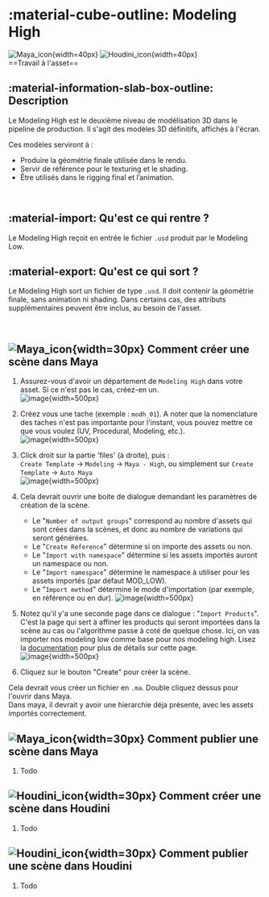 # :material-cube-outline: Modeling High

![Maya_icon](../assets/icons/maya.png){width=40px}
![Houdini_icon](../assets/icons/houdini.png){width=40px}
<br>
==Travail à l'asset==

## :material-information-slab-box-outline: Description

Le Modeling High est le deuxième niveau de modélisation 3D dans le pipeline de production.
Il s'agit des modèles 3D définitifs, affichés à l'écran.

Ces modèles serviront à :

- Produire la géométrie finale utilisée dans le rendu.
- Servir de référence pour le texturing et le shading.
- Être utilisés dans le rigging final et l’animation.

<br>

## :material-import: Qu'est ce qui rentre ?

Le Modeling High reçoit en entrée le fichier `.usd` produit par le Modeling Low.

## :material-export: Qu'est ce qui sort ?

Le Modeling High sort un fichier de type `.usd`. Il doit contenir la géométrie finale, sans animation ni shading. Dans certains cas, des attributs supplémentaires peuvent être inclus, au besoin de l'asset.

<br>


## ![Maya_icon](../assets/icons/maya.png){width=30px} Comment créer une scène dans Maya


1. Assurez-vous d'avoir un département de `Modeling High` dans votre asset. Si ce n'est pas le cas, créez-en un.<br>
![image](../assets/screen_modeling_high/00.png){width=500px}

2. Créez vous une tache (exemple : `modh_01`). A noter que la nomenclature des taches n'est pas importante pour l'instant, vous pouvez mettre ce que vous voulez (UV, Procedural, Modeling, etc.).<br>
![image](../assets/screen_modeling_high/01.png){width=500px}

3. Click droit sur la partie 'files' (à droite), puis : <br>
`Create Template` -> `Modeling` -> `Maya - High`, ou simplement sur `Create Template` -> `Auto Maya`<br>
![image](../assets/screen_modeling_high/02.png){width=500px}

4. Cela devrait ouvrir une boite de dialogue demandant les paramètres de création de la scène.
    - Le "`Number of output groups`" correspond au nombre d'assets qui sont crées dans la scènes, et donc au nombre de variations qui seront générées.
    - Le "`Create Reference`" détermine si on importe des assets ou non.
    - Le "`Import with namespace`" détermine si les assets importés auront un namespace ou non.
    - Le "`Import namespace`" détermine le namespace à utiliser pour les assets importés (par défaut MOD_LOW).
    - Le "`Import method`" détermine le mode d'importation (par exemple, en référence ou en dur).
![image](../assets/screen_modeling_high/03.png){width=500px}

5. Notez qu'il y'a une seconde page dans ce dialogue : "`Import Products`". C'est la page qui sert à affiner les products qui seront importées dans la scène au cas ou l'algorithme passe à coté de quelque chose. Ici, on vas importer nos modeling low comme base pour nos modeling high.
Lisez la [documentation](https://thomasescalle.github.io/Pipeline_USD_2025/outils/prism_main_pluggin/) pour plus de détails sur cette page.<br>
![image](../assets/screen_modeling_high/04.png){width=500px}

6. Cliquez sur le bouton "Create" pour créer la scène.

Cela devrait vous créer un fichier en `.ma`. Double cliquez dessus pour l'ouvrir dans Maya.<br>
Dans maya, il devrait y avoir une hierarchie déja présente, avec les assets importés correctement.

## ![Maya_icon](../assets/icons/maya.png){width=30px} Comment publier une scène dans Maya

1. Todo


## ![Houdini_icon](../assets/icons/houdini.png){width=30px} Comment créer une scène dans Houdini

1. Todo

## ![Houdini_icon](../assets/icons/houdini.png){width=30px} Comment publier une scène dans Houdini

1. Todo

